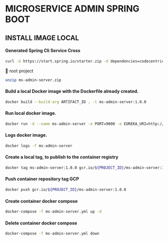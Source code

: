 # MICROSERVICE ADMIN SPRING BOOT

## INSTALL IMAGE LOCAL

#### Generated Spring Cli Service Cross

```bash
curl -G https://start.spring.io/starter.zip -d dependencies=codecentric-spring-boot-admin-server,actuator,prometheus -d version=1.0.0 -d bootVersion=2.4.5.RELEASE -d javaVersion=11 -d language=java -d packaging=jar -d type=gradle-project -d groupId=org.hta -d packageName=org.hta -d artifactId=ms-admin-server -d name=ms-admin-server -d applicationName=AdminServerApplication -o ms-admin-server.zip
```

:file_folder: root project

```bash
unzip ms-admin-server.zip
```

#### Build a local Docker image with the Dockerfile already created.

```bash
docker build --build-arg ARTIFACT_ID . -t ms-admin-server:1.0.0
```

#### Run local docker image.

```bash
docker run -d --name ms-admin-server -e PORT=9000 -e EUREKA_URI=http://ms-registry:8761 -e MS_CONFIG_SERVER=http://ms-config-properties:8088 -p 9000:9000 --network=microservice ms-admin-server:1.0.0
```
#### Logs docker image.

```bash
docker logs -f ms-admin-server
```

#### Create a local tag, to publish to the container registry

```bash
docker tag ms-admin-server:1.0.0 gcr.io/${PROJECT_ID}/ms-admin-server:1.0.0
```

#### Push container repository tag GCP

```bash
docker push gcr.io/${PROJECT_ID}/ms-admin-server:1.0.0
```

#### Create container docker compose

```bash
docker-compose -f ms-admin-server.yml up -d
```

#### Delete container docker compose

```bash
docker-compose -f ms-admin-server.yml down
```